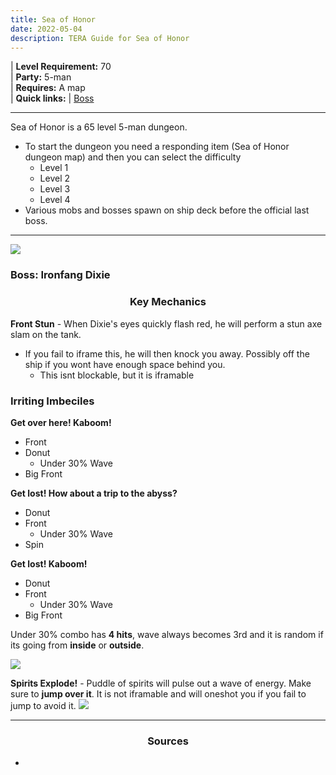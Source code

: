 ```yaml
---
title: Sea of Honor
date: 2022-05-04
description: TERA Guide for Sea of Honor
---
```

 | **Level Requirement:** 70
<br> | **Party:** 5-man
<br> | **Requires:** A map
<br> | **Quick links:**
| [Boss](#first-boss)  
<hr/>

Sea of Honor is a 65 level 5-man dungeon. 
* To start the dungeon you need a responding item (Sea of Honor dungeon map) and then you can select the difficulty 
  * Level 1
  * Level 2
  * Level 3
  * Level 4
* Various mobs and bosses spawn on ship deck before the official last boss.

<hr/>

<div id="first-boss">

![](https://i.imgur.com/FxMYZ74.png)
<h3>Boss: Ironfang Dixie</h3>
<center><h3>Key Mechanics</h3></center>

**Front Stun** - When Dixie's eyes quickly flash red, he will perform a stun axe slam on the tank.
* If you fail to iframe this, he will then knock you away. Possibly off the ship if you wont have enough space behind you.
  * This isnt blockable, but it is iframable

### Irriting Imbeciles

**Get over here!  Kaboom!**
* Front
* Donut
  * Under 30% Wave
* Big Front

**Get lost! How about a trip to the abyss?**
* Donut
* Front
  * Under 30%  Wave
* Spin

**Get lost! Kaboom!** 
* Donut
* Front
  * Under 30% Wave
* Big Front

Under 30% combo has **4 hits**, wave always becomes 3rd and it is  random if its going from **inside** or **outside**.

![](https://i.imgur.com/4AtvErj.png)

**Spirits Explode!** - Puddle of spirits will pulse out a wave of energy. Make sure to **jump over it**. It is not iframable and will oneshot you if you fail to jump to avoid it.
![](https://i.imgur.com/pAYjdxi.png)

<hr/>

<center><h3>Sources</h3></center>

* []()
